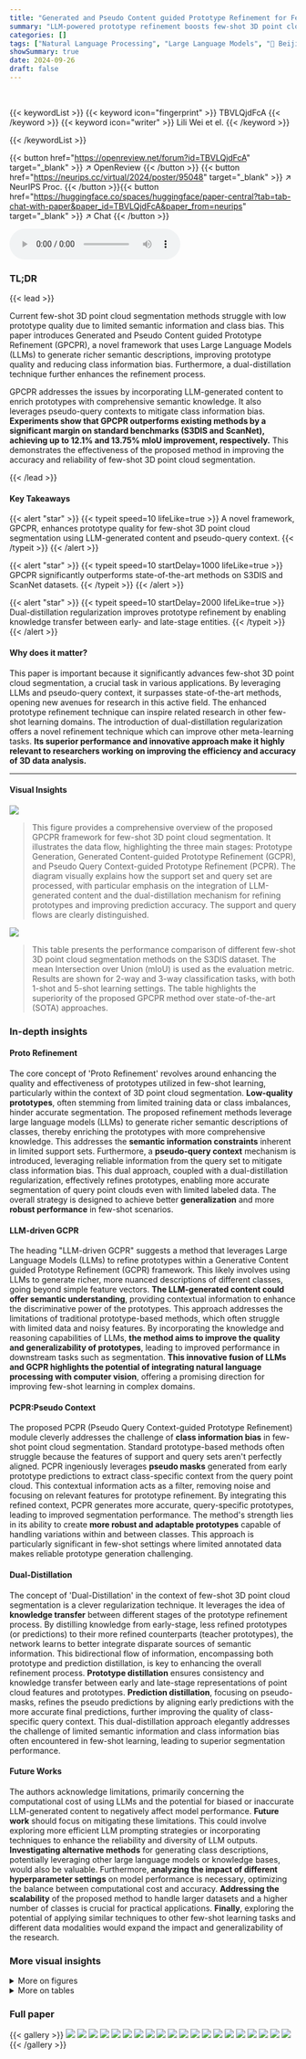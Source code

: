 ```yaml
---
title: "Generated and Pseudo Content guided Prototype Refinement for Few-shot Point Cloud Segmentation"
summary: "LLM-powered prototype refinement boosts few-shot 3D point cloud segmentation accuracy."
categories: []
tags: ["Natural Language Processing", "Large Language Models", "🏢 Beijing Jiaotong University",]
showSummary: true
date: 2024-09-26
draft: false
---
```


<br>

{{< keywordList >}}
{{< keyword icon="fingerprint" >}} TBVLQjdFcA {{< /keyword >}}
{{< keyword icon="writer" >}} Lili Wei et el. {{< /keyword >}}
 
{{< /keywordList >}}

{{< button href="https://openreview.net/forum?id=TBVLQjdFcA" target="_blank" >}}
↗ OpenReview
{{< /button >}}
{{< button href="https://neurips.cc/virtual/2024/poster/95048" target="_blank" >}}
↗ NeurIPS Proc.
{{< /button >}}{{< button href="https://huggingface.co/spaces/huggingface/paper-central?tab=tab-chat-with-paper&paper_id=TBVLQjdFcA&paper_from=neurips" target="_blank" >}}
↗ Chat
{{< /button >}}



<audio controls>
    <source src="https://ai-paper-reviewer.com/TBVLQjdFcA/podcast.wav" type="audio/wav">
    Your browser does not support the audio element.
</audio>


### TL;DR


{{< lead >}}

Current few-shot 3D point cloud segmentation methods struggle with low prototype quality due to limited semantic information and class bias. This paper introduces Generated and Pseudo Content guided Prototype Refinement (GPCPR), a novel framework that uses Large Language Models (LLMs) to generate richer semantic descriptions, improving prototype quality and reducing class information bias.  Furthermore, a dual-distillation technique further enhances the refinement process. 



GPCPR addresses the issues by incorporating LLM-generated content to enrich prototypes with comprehensive semantic knowledge. It also leverages pseudo-query contexts to mitigate class information bias.  **Experiments show that GPCPR outperforms existing methods by a significant margin on standard benchmarks (S3DIS and ScanNet), achieving up to 12.1% and 13.75% mIoU improvement, respectively.** This demonstrates the effectiveness of the proposed method in improving the accuracy and reliability of few-shot 3D point cloud segmentation.

{{< /lead >}}


#### Key Takeaways

{{< alert "star" >}}
{{< typeit speed=10 lifeLike=true >}} A novel framework, GPCPR, enhances prototype quality for few-shot 3D point cloud segmentation using LLM-generated content and pseudo-query context. {{< /typeit >}}
{{< /alert >}}

{{< alert "star" >}}
{{< typeit speed=10 startDelay=1000 lifeLike=true >}} GPCPR significantly outperforms state-of-the-art methods on S3DIS and ScanNet datasets. {{< /typeit >}}
{{< /alert >}}

{{< alert "star" >}}
{{< typeit speed=10 startDelay=2000 lifeLike=true >}} Dual-distillation regularization improves prototype refinement by enabling knowledge transfer between early- and late-stage entities. {{< /typeit >}}
{{< /alert >}}

#### Why does it matter?
This paper is important because it significantly advances few-shot 3D point cloud segmentation, a crucial task in various applications. By leveraging LLMs and pseudo-query context, it surpasses state-of-the-art methods, opening new avenues for research in this active field.  The enhanced prototype refinement technique can inspire related research in other few-shot learning domains. The introduction of dual-distillation regularization offers a novel refinement technique which can improve other meta-learning tasks.  **Its superior performance and innovative approach make it highly relevant to researchers working on improving the efficiency and accuracy of 3D data analysis.**

------
#### Visual Insights



![](https://ai-paper-reviewer.com/TBVLQjdFcA/figures_3_1.jpg)

> This figure provides a comprehensive overview of the proposed GPCPR framework for few-shot 3D point cloud segmentation.  It illustrates the data flow, highlighting the three main stages: Prototype Generation, Generated Content-guided Prototype Refinement (GCPR), and Pseudo Query Context-guided Prototype Refinement (PCPR).  The diagram visually explains how the support set and query set are processed, with particular emphasis on the integration of LLM-generated content and the dual-distillation mechanism for refining prototypes and improving prediction accuracy. The support and query flows are clearly distinguished.





![](https://ai-paper-reviewer.com/TBVLQjdFcA/tables_6_1.jpg)

> This table presents the performance comparison of different few-shot 3D point cloud segmentation methods on the S3DIS dataset.  The mean Intersection over Union (mIoU) is used as the evaluation metric.  Results are shown for 2-way and 3-way classification tasks, with both 1-shot and 5-shot learning settings.  The table highlights the superiority of the proposed GPCPR method over state-of-the-art (SOTA) approaches.





### In-depth insights


#### Proto Refinement
The core concept of 'Proto Refinement' revolves around enhancing the quality and effectiveness of prototypes utilized in few-shot learning, particularly within the context of 3D point cloud segmentation.  **Low-quality prototypes**, often stemming from limited training data or class imbalances, hinder accurate segmentation.  The proposed refinement methods leverage large language models (LLMs) to generate richer semantic descriptions of classes, thereby enriching the prototypes with more comprehensive knowledge. This addresses the **semantic information constraints** inherent in limited support sets.  Furthermore, a **pseudo-query context** mechanism is introduced, leveraging reliable information from the query set to mitigate class information bias. This dual approach, coupled with a dual-distillation regularization, effectively refines prototypes, enabling more accurate segmentation of query point clouds even with limited labeled data. The overall strategy is designed to achieve better **generalization** and more **robust performance** in few-shot scenarios.

#### LLM-driven GCPR
The heading "LLM-driven GCPR" suggests a method that leverages Large Language Models (LLMs) to refine prototypes within a Generative Content guided Prototype Refinement (GCPR) framework.  This likely involves using LLMs to generate richer, more nuanced descriptions of different classes, going beyond simple feature vectors. **The LLM-generated content could offer semantic understanding**, providing contextual information to enhance the discriminative power of the prototypes.  This approach addresses the limitations of traditional prototype-based methods, which often struggle with limited data and noisy features. By incorporating the knowledge and reasoning capabilities of LLMs, **the method aims to improve the quality and generalizability of prototypes**, leading to improved performance in downstream tasks such as segmentation.  **This innovative fusion of LLMs and GCPR highlights the potential of integrating natural language processing with computer vision**, offering a promising direction for improving few-shot learning in complex domains.

#### PCPR:Pseudo Context
The proposed PCPR (Pseudo Query Context-guided Prototype Refinement) module cleverly addresses the challenge of **class information bias** in few-shot point cloud segmentation.  Standard prototype-based methods often struggle because the features of support and query sets aren't perfectly aligned. PCPR ingeniously leverages **pseudo masks** generated from early prototype predictions to extract class-specific context from the query point cloud. This contextual information acts as a filter, removing noise and focusing on relevant features for prototype refinement. By integrating this refined context, PCPR generates more accurate, query-specific prototypes, leading to improved segmentation performance.  The method's strength lies in its ability to create **more robust and adaptable prototypes** capable of handling variations within and between classes. This approach is particularly significant in few-shot settings where limited annotated data makes reliable prototype generation challenging.

#### Dual-Distillation
The concept of 'Dual-Distillation' in the context of few-shot 3D point cloud segmentation is a clever regularization technique.  It leverages the idea of **knowledge transfer** between different stages of the prototype refinement process. By distilling knowledge from early-stage, less refined prototypes (or predictions) to their more refined counterparts (teacher prototypes), the network learns to better integrate disparate sources of semantic information. This bidirectional flow of information, encompassing both prototype and prediction distillation, is key to enhancing the overall refinement process. **Prototype distillation** ensures consistency and knowledge transfer between early and late-stage representations of point cloud features and prototypes. **Prediction distillation**, focusing on pseudo-masks, refines the pseudo predictions by aligning early predictions with the more accurate final predictions, further improving the quality of class-specific query context. This dual-distillation approach elegantly addresses the challenge of limited semantic information and class information bias often encountered in few-shot learning, leading to superior segmentation performance.

#### Future Works
The authors acknowledge limitations, primarily concerning the computational cost of using LLMs and the potential for biased or inaccurate LLM-generated content to negatively affect model performance.  **Future work** should focus on mitigating these limitations.  This could involve exploring more efficient LLM prompting strategies or incorporating techniques to enhance the reliability and diversity of LLM outputs.  **Investigating alternative methods** for generating class descriptions, potentially leveraging other large language models or knowledge bases, would also be valuable.  Furthermore, **analyzing the impact of different hyperparameter settings** on model performance is necessary, optimizing the balance between computational cost and accuracy. **Addressing the scalability** of the proposed method to handle larger datasets and a higher number of classes is crucial for practical applications.  **Finally**, exploring the potential of applying similar techniques to other few-shot learning tasks and different data modalities would expand the impact and generalizability of the research.


### More visual insights

<details>
<summary>More on figures
</summary>


![](https://ai-paper-reviewer.com/TBVLQjdFcA/figures_7_1.jpg)

> This figure shows a qualitative comparison of the proposed method's performance against the QGPA method and ground truth (GT) on the S3DIS and ScanNet datasets.  The results are for a 2-way 1-shot Sº segmentation task, meaning only one example from each of two classes is used in the support set for the segmentation of the query point clouds.  The figure visually demonstrates the superior segmentation accuracy of the proposed method compared to the baseline QGPA method.


![](https://ai-paper-reviewer.com/TBVLQjdFcA/figures_8_1.jpg)

> This figure visualizes the feature and prototype distributions using t-SNE for both the baseline method (QGPA) and the proposed method (Ours) on the S3DIS dataset under a 2-way 1-shot setting.  The accuracy of each method is indicated. Red dotted circles highlight query features distant from the prototypes, while green circles indicate query features close to the prototypes. The visualization demonstrates how the proposed method effectively improves prototype quality, leading to better alignment between prototypes and query features.


![](https://ai-paper-reviewer.com/TBVLQjdFcA/figures_9_1.jpg)

> This figure visualizes the feature and prototype distributions on the S3DIS dataset for a 2-way 1-shot setting.  It compares the baseline method (QGPA) with the proposed method (Ours). The visualization uses t-SNE to reduce dimensionality. Red circles highlight query features far from refined prototypes, while green circles indicate features close to them. The accuracy ('acc') of each method is shown, demonstrating improved accuracy with the proposed method due to more effectively incorporating text knowledge and reliable query context into prototypes, thus reducing the distribution gap between prototypes and query features.


![](https://ai-paper-reviewer.com/TBVLQjdFcA/figures_13_1.jpg)

> This figure presents a detailed overview of the proposed framework, GPCPR, which is composed of two main parts: the support flow and the query flow. The support flow involves prototype generation, GCPR, and PCPR for refining prototypes by incorporating LLM-generated text descriptions and pseudo query contexts. The query flow uses the refined prototypes to predict segmentation results. Dual-distillation regularization is used to further enhance the refinement process.


![](https://ai-paper-reviewer.com/TBVLQjdFcA/figures_14_1.jpg)

> This figure illustrates the architecture of the proposed framework GPCPR.  It shows the data flow from the support set and query set through various modules, including a point encoder, prototype generation, LLM-driven content refinement (GCPR), pseudo-query context refinement (PCPR), and a dual-distillation process.  The support set is processed to generate prototypes which are then refined using both LLM-generated content and pseudo-query information to improve quality.  Finally, query features are compared with the refined prototypes using cosine similarity to predict the segmentation mask.


</details>




<details>
<summary>More on tables
</summary>


![](https://ai-paper-reviewer.com/TBVLQjdFcA/tables_6_2.jpg)
> This table presents the results of the proposed method and other state-of-the-art methods on the ScanNet dataset.  The mean Intersection over Union (mIoU) metric is used to evaluate the performance of different semantic segmentation methods. The results are shown for both 2-way and 3-way few-shot settings, with 1-shot and 5-shot scenarios for each way.  The table highlights the consistent superiority of the proposed method over existing methods, showcasing its significant improvement in accuracy.

![](https://ai-paper-reviewer.com/TBVLQjdFcA/tables_7_1.jpg)
> This table shows the time taken for two phases of the offline process: Description Generation using the GPT-3.5-turbo model and Text Feature Extraction using the CLIP rn50 model.  The total time is also provided. The results are shown separately for the S3DIS and ScanNet datasets, indicating a substantially longer processing time for ScanNet compared to S3DIS.

![](https://ai-paper-reviewer.com/TBVLQjdFcA/tables_7_2.jpg)
> This table presents a comparison of the online computational cost and experimental results for four different methods (AttMPTI, QGPA, DPA, and the proposed method) under a 2-way 1-shot setting.  The metrics shown are the number of parameters (#Params), floating point operations (FLOPs), frames per second (FPS), inference time, and mean Intersection over Union (mIoU) on both the S3DIS and ScanNet datasets.  It highlights the trade-off between computational cost and performance, showing that the proposed method achieves superior performance (highest mIoU) with a reasonable computational cost.

![](https://ai-paper-reviewer.com/TBVLQjdFcA/tables_8_1.jpg)
> This table presents the results of an ablation study conducted on the Stanford Large-Scale 3D Indoor Spaces (S3DIS) dataset.  The study investigates the impact of different components of the proposed method (Generated and Pseudo Content guided Prototype Refinement, or GPCPR) on the mean Intersection over Union (mIoU) metric for a 2-way 1-shot segmentation task. The components evaluated include the use of LLM-generated diverse descriptions (D), LLM-generated differentiated descriptions (D'), Pseudo Query Context-guided Prototype Refinement (PCPR), and the dual-distillation loss (DD loss) with its three components: prototype distillation (LTP), pseudo query distillation (LQP), and logit distillation (LQM). The table shows how the inclusion of each component affects the performance, measured by the mIoU, on both the S0 and S1 splits of the dataset.

![](https://ai-paper-reviewer.com/TBVLQjdFcA/tables_9_1.jpg)
> This table shows the performance comparison of using different LLMs (gpt-3.5-turbo and gpt-40-mini) in the proposed GPCPR framework on the S3DIS dataset under the 2-way 1-shot setting. The results are presented in terms of mean IoU (%), and the comparison includes the state-of-the-art methods attMPTI, QGPA, and DPA. The table demonstrates the impact of different LLMs on the overall performance of the proposed method.

</details>




### Full paper

{{< gallery >}}
<img src="https://ai-paper-reviewer.com/TBVLQjdFcA/1.png" class="grid-w50 md:grid-w33 xl:grid-w25" />
<img src="https://ai-paper-reviewer.com/TBVLQjdFcA/2.png" class="grid-w50 md:grid-w33 xl:grid-w25" />
<img src="https://ai-paper-reviewer.com/TBVLQjdFcA/3.png" class="grid-w50 md:grid-w33 xl:grid-w25" />
<img src="https://ai-paper-reviewer.com/TBVLQjdFcA/4.png" class="grid-w50 md:grid-w33 xl:grid-w25" />
<img src="https://ai-paper-reviewer.com/TBVLQjdFcA/5.png" class="grid-w50 md:grid-w33 xl:grid-w25" />
<img src="https://ai-paper-reviewer.com/TBVLQjdFcA/6.png" class="grid-w50 md:grid-w33 xl:grid-w25" />
<img src="https://ai-paper-reviewer.com/TBVLQjdFcA/7.png" class="grid-w50 md:grid-w33 xl:grid-w25" />
<img src="https://ai-paper-reviewer.com/TBVLQjdFcA/8.png" class="grid-w50 md:grid-w33 xl:grid-w25" />
<img src="https://ai-paper-reviewer.com/TBVLQjdFcA/9.png" class="grid-w50 md:grid-w33 xl:grid-w25" />
<img src="https://ai-paper-reviewer.com/TBVLQjdFcA/10.png" class="grid-w50 md:grid-w33 xl:grid-w25" />
<img src="https://ai-paper-reviewer.com/TBVLQjdFcA/11.png" class="grid-w50 md:grid-w33 xl:grid-w25" />
<img src="https://ai-paper-reviewer.com/TBVLQjdFcA/12.png" class="grid-w50 md:grid-w33 xl:grid-w25" />
<img src="https://ai-paper-reviewer.com/TBVLQjdFcA/13.png" class="grid-w50 md:grid-w33 xl:grid-w25" />
<img src="https://ai-paper-reviewer.com/TBVLQjdFcA/14.png" class="grid-w50 md:grid-w33 xl:grid-w25" />
<img src="https://ai-paper-reviewer.com/TBVLQjdFcA/15.png" class="grid-w50 md:grid-w33 xl:grid-w25" />
<img src="https://ai-paper-reviewer.com/TBVLQjdFcA/16.png" class="grid-w50 md:grid-w33 xl:grid-w25" />
<img src="https://ai-paper-reviewer.com/TBVLQjdFcA/17.png" class="grid-w50 md:grid-w33 xl:grid-w25" />
<img src="https://ai-paper-reviewer.com/TBVLQjdFcA/18.png" class="grid-w50 md:grid-w33 xl:grid-w25" />
<img src="https://ai-paper-reviewer.com/TBVLQjdFcA/19.png" class="grid-w50 md:grid-w33 xl:grid-w25" />
<img src="https://ai-paper-reviewer.com/TBVLQjdFcA/20.png" class="grid-w50 md:grid-w33 xl:grid-w25" />
{{< /gallery >}}